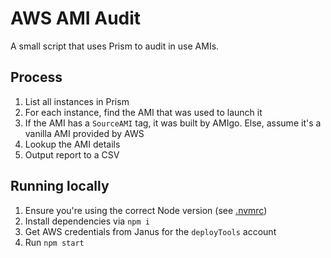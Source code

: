 # AWS AMI Audit
A small script that uses Prism to audit in use AMIs.

## Process
1. List all instances in Prism
2. For each instance, find the AMI that was used to launch it
3. If the AMI has a `SourceAMI` tag, it was built by AMIgo. Else, assume it's a vanilla AMI provided by AWS
4. Lookup the AMI details
5. Output report to a CSV

## Running locally
1. Ensure you're using the correct Node version (see [.nvmrc](.nvmrc))
2. Install dependencies via `npm i`
3. Get AWS credentials from Janus for the `deployTools` account
4. Run `npm start`
